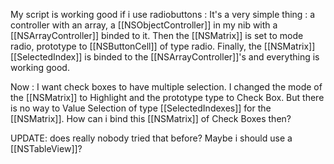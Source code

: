 
My script is working good if i use radiobuttons :
It's a very simple thing : a controller with an array, a [[NSObjectController]] in my nib with a [[NSArrayController]] binded to it.
Then the [[NSMatrix]] is set to mode radio, prototype to [[NSButtonCell]] of type radio. Finally, the [[NSMatrix]] [[SelectedIndex]] is binded to the [[NSArrayController]]'s and everything is working good.

Now : 
I want check boxes to have multiple selection. I changed the mode of the [[NSMatrix]] to Highlight and the prototype type to Check Box.
But there is no way to Value Selection of type [[SelectedIndexes]] for the [[NSMatrix]]. How can i bind this [[NSMatrix]] of Check Boxes then?

UPDATE: does really nobody tried that before? Maybe i should use a [[NSTableView]]?